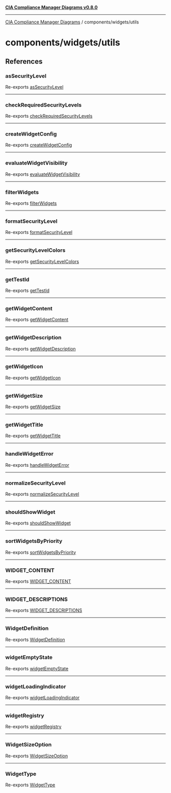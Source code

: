 [**CIA Compliance Manager Diagrams v0.8.0**](../../../README.md)

***

[CIA Compliance Manager Diagrams](../../../modules.md) / components/widgets/utils

# components/widgets/utils

## References

### asSecurityLevel

Re-exports [asSecurityLevel](widgetHelpers/functions/asSecurityLevel.md)

***

### checkRequiredSecurityLevels

Re-exports [checkRequiredSecurityLevels](widgetHelpers/functions/checkRequiredSecurityLevels.md)

***

### createWidgetConfig

Re-exports [createWidgetConfig](widgetHelpers/functions/createWidgetConfig.md)

***

### evaluateWidgetVisibility

Re-exports [evaluateWidgetVisibility](widgetHelpers/functions/evaluateWidgetVisibility.md)

***

### filterWidgets

Re-exports [filterWidgets](widgetHelpers/functions/filterWidgets.md)

***

### formatSecurityLevel

Re-exports [formatSecurityLevel](widgetHelpers/functions/formatSecurityLevel.md)

***

### getSecurityLevelColors

Re-exports [getSecurityLevelColors](widgetHelpers/functions/getSecurityLevelColors.md)

***

### getTestId

Re-exports [getTestId](widgetHelpers/functions/getTestId.md)

***

### getWidgetContent

Re-exports [getWidgetContent](widgetHelpers/functions/getWidgetContent.md)

***

### getWidgetDescription

Re-exports [getWidgetDescription](widgetHelpers/functions/getWidgetDescription.md)

***

### getWidgetIcon

Re-exports [getWidgetIcon](widgetHelpers/functions/getWidgetIcon.md)

***

### getWidgetSize

Re-exports [getWidgetSize](widgetHelpers/functions/getWidgetSize.md)

***

### getWidgetTitle

Re-exports [getWidgetTitle](widgetHelpers/functions/getWidgetTitle.md)

***

### handleWidgetError

Re-exports [handleWidgetError](widgetHelpers/functions/handleWidgetError.md)

***

### normalizeSecurityLevel

Re-exports [normalizeSecurityLevel](widgetHelpers/functions/normalizeSecurityLevel.md)

***

### shouldShowWidget

Re-exports [shouldShowWidget](widgetHelpers/functions/shouldShowWidget.md)

***

### sortWidgetsByPriority

Re-exports [sortWidgetsByPriority](widgetHelpers/functions/sortWidgetsByPriority.md)

***

### WIDGET\_CONTENT

Re-exports [WIDGET_CONTENT](widgetHelpers/variables/WIDGET_CONTENT.md)

***

### WIDGET\_DESCRIPTIONS

Re-exports [WIDGET_DESCRIPTIONS](widgetHelpers/variables/WIDGET_DESCRIPTIONS.md)

***

### WidgetDefinition

Re-exports [WidgetDefinition](widgetRegistry/interfaces/WidgetDefinition.md)

***

### widgetEmptyState

Re-exports [widgetEmptyState](widgetHelpers/functions/widgetEmptyState.md)

***

### widgetLoadingIndicator

Re-exports [widgetLoadingIndicator](widgetHelpers/functions/widgetLoadingIndicator.md)

***

### widgetRegistry

Re-exports [widgetRegistry](widgetRegistry/variables/widgetRegistry.md)

***

### WidgetSizeOption

Re-exports [WidgetSizeOption](widgetRegistry/type-aliases/WidgetSizeOption.md)

***

### WidgetType

Re-exports [WidgetType](widgetHelpers/enumerations/WidgetType.md)
